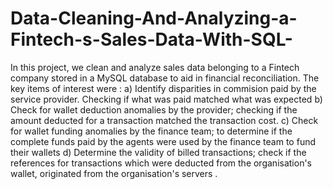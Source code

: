 # Data-Cleaning-And-Analyzing-a-Fintech-s-Sales-Data-With-SQL-
In this project, we clean and analyze sales data belonging to a Fintech company stored in a MySQL database to aid in financial reconciliation.
The key items of interest were :
a) Identify  disparities in commision paid by the service provider. Checking if what was paid matched what was expected
b) Check for wallet deduction anomalies by the provider; checking if the amount deducted for a transaction matched the transaction cost.
c) Check for wallet funding anomalies by the finance team; to determine if the complete funds paid by the agents were used by the finance team to fund their wallets
d) Determine the validity of billed transactions; check if the references for transactions which were deducted from the organisation's wallet, originated from the organisation's servers .

